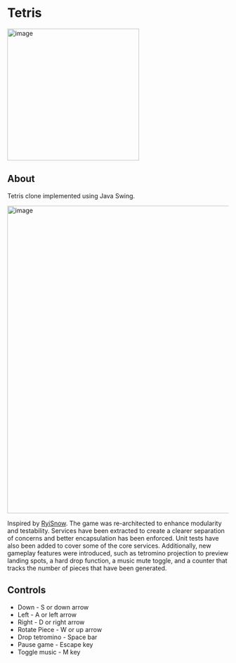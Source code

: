 # Tetris
<img width="300" alt="image" src="https://github.com/user-attachments/assets/744fedab-b45a-4cee-995c-3bb159ad4a6e"/>

## About
Tetris clone implemented using Java Swing. 

<img width="700" alt="image" src="https://github.com/user-attachments/assets/5eb6ce0f-2224-4b29-be17-e2c72b2c71b8"/>

Inspired by [RyiSnow](https://www.youtube.com/@RyiSnow). The game was re-architected to enhance modularity and testability. Services have been extracted to create a clearer separation of concerns and better encapsulation has been enforced. Unit tests have also been added to cover some of the core services. Additionally, new gameplay features were introduced, such as tetromino projection to preview landing spots, a hard drop function, a music mute toggle, and a counter that tracks the number of pieces that have been generated.

## Controls
- Down - S or down arrow
- Left - A or left arrow
- Right - D or right arrow
- Rotate Piece - W or up arrow
- Drop tetromino - Space bar
- Pause game - Escape key
- Toggle music - M key
